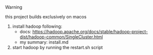 > [!warning]
>
> this project builds exclusively on macos

1. install hadoop following:
      - docs: https://hadoop.apache.org/docs/stable/hadoop-project-dist/hadoop-common/SingleCluster.html
      - my summary: install.md
2. start hadoop by running the restart.sh script
